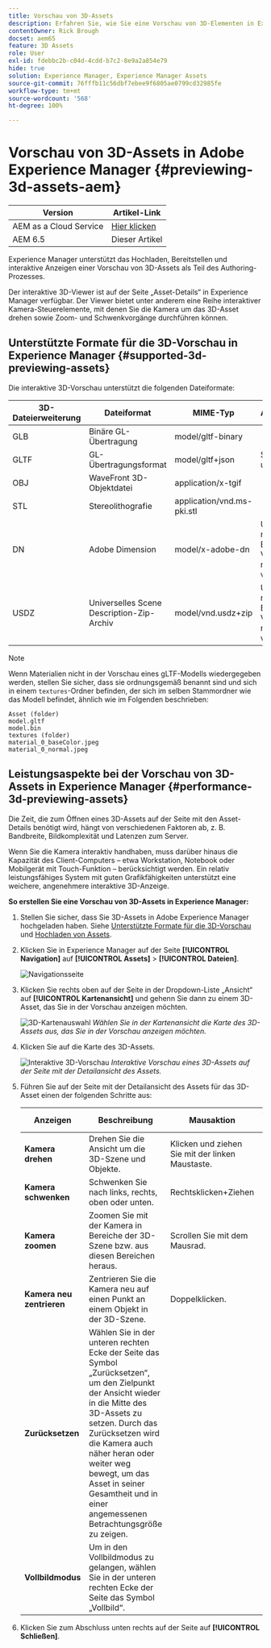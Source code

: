 ```yaml
---
title: Vorschau von 3D-Assets
description: Erfahren Sie, wie Sie eine Vorschau von 3D-Elementen in Experience Manager erstellen.
contentOwner: Rick Brough
docset: aem65
feature: 3D Assets
role: User
exl-id: fdebbc2b-c04d-4cdd-b7c2-8e9a2a854e79
hide: true
solution: Experience Manager, Experience Manager Assets
source-git-commit: 76fffb11c56dbf7ebee9f6805ae0799cd32985fe
workflow-type: tm+mt
source-wordcount: '568'
ht-degree: 100%

---
```


# Vorschau von 3D-Assets in Adobe Experience Manager  {#previewing-3d-assets-aem}

| Version | Artikel-Link |
| -------- | ---------------------------- |
| AEM as a Cloud Service | [Hier klicken](https://experienceleague.adobe.com/docs/experience-manager-cloud-service/content/assets/manage/previewing-3d-assets.html?lang=de) |
| AEM 6.5 | Dieser Artikel |

Experience Manager unterstützt das Hochladen, Bereitstellen und interaktive Anzeigen einer Vorschau von 3D-Assets als Teil des Authoring-Prozesses.

Der interaktive 3D-Viewer ist auf der Seite „Asset-Details“ in Experience Manager verfügbar. Der Viewer bietet unter anderem eine Reihe interaktiver Kamera-Steuerelemente, mit denen Sie die Kamera um das 3D-Asset drehen sowie Zoom- und Schwenkvorgänge durchführen können.

<!-- See also [Working with 3D assets in Dynamic Media](/help/assets/assets-3d.md). -->

## Unterstützte Formate für die 3D-Vorschau in Experience Manager  {#supported-3d-previewing-assets}

Die interaktive 3D-Vorschau unterstützt die folgenden Dateiformate:

| 3D-Dateierweiterung | Dateiformat | MIME-Typ | Anmerkungen |
|---|---|---|---|
| GLB | Binäre GL-Übertragung | model/gltf-binary | |
| GLTF | GL-Übertragungsformat | model/gltf+json | Siehe **Hinweis** unten. |
| OBJ | WaveFront 3D-Objektdatei | application/x-tgif | |
| STL | Stereolithografie | application/vnd.ms-pki.stl | |
| DN | Adobe Dimension | model/x-adobe-dn | Unterstützung nur für die Erfassung; Vorschau nicht verfügbar. |
| USDZ | Universelles Scene Description-Zip-Archiv | model/vnd.usdz+zip | Unterstützung nur für die Erfassung; Vorschau nicht verfügbar. |

>[!NOTE]
>
>Wenn Materialien nicht in der Vorschau eines gLTF-Modells wiedergegeben werden, stellen Sie sicher, dass sie ordnungsgemäß benannt sind und sich in einem `textures`-Ordner befinden, der sich im selben Stammordner wie das Modell befindet, ähnlich wie im Folgenden beschrieben:

    Asset (folder)
    model.gltf
    model.bin
    textures (folder)
    material_0_baseColor.jpeg
    material_0_normal.jpeg

## Leistungsaspekte bei der Vorschau von 3D-Assets in Experience Manager {#performance-3d-previewing-assets}

Die Zeit, die zum Öffnen eines 3D-Assets auf der Seite mit den Asset-Details benötigt wird, hängt von verschiedenen Faktoren ab, z. B. Bandbreite, Bildkomplexität und Latenzen zum Server.

Wenn Sie die Kamera interaktiv handhaben, muss darüber hinaus die Kapazität des Client-Computers – etwa Workstation, Notebook oder Mobilgerät mit Touch-Funktion – berücksichtigt werden. Ein relativ leistungsfähiges System mit guten Grafikfähigkeiten unterstützt eine weichere, angenehmere interaktive 3D-Anzeige.

**So erstellen Sie eine Vorschau von 3D-Assets in Experience Manager:**

1. Stellen Sie sicher, dass Sie 3D-Assets in Adobe Experience Manager hochgeladen haben.
Siehe [Unterstützte Formate für die 3D-Vorschau](#supported-3d-previewing-assets) und [Hochladen von Assets](/help/assets/manage-assets.md#uploading-assets).
1. Klicken Sie in Experience Manager auf der Seite **[!UICONTROL Navigation]** auf **[!UICONTROL Assets]** > **[!UICONTROL Dateien]**.

   ![Navigationsseite](/help/assets/assets-dm/navigation-assets.png)

1. Klicken Sie rechts oben auf der Seite in der Dropdown-Liste „Ansicht“ auf **[!UICONTROL Kartenansicht]** und gehenn Sie dann zu einem 3D-Asset, das Sie in der Vorschau anzeigen möchten.

   ![3D-Kartenauswahl](/help/assets/assets-dm/3d-card-select.png)
   _Wählen Sie in der Kartenansicht die Karte des 3D-Assets aus, das Sie in der Vorschau anzeigen möchten._

1. Klicken Sie auf die Karte des 3D-Assets.

   ![Interaktive 3D-Vorschau](/help/assets/assets-dm/3d-preview.png)
   _Interaktive Vorschau eines 3D-Assets auf der Seite mit der Detailansicht des Assets._
1. Führen Sie auf der Seite mit der Detailansicht des Assets für das 3D-Asset einen der folgenden Schritte aus:

   | Anzeigen | Beschreibung | Mausaktion | Touchscreen-Aktion |
   | --- | --- | --- | --- |
   | **Kamera drehen** | Drehen Sie die Ansicht um die 3D-Szene und Objekte. | Klicken und ziehen Sie mit der linken Maustaste. | Drücken und ziehen Sie mit einem Finger. |
   | **Kamera schwenken** | Schwenken Sie nach links, rechts, oben oder unten. | Rechtsklicken+Ziehen | Drücken und ziehen Sie mit zwei Fingern. |
   | **Kamera zoomen** | Zoomen Sie mit der Kamera in Bereiche der 3D-Szene bzw. aus diesen Bereichen heraus. | Scrollen Sie mit dem Mausrad. | Ziehen Sie per Pinch mit zwei Fingern. |
   | **Kamera neu zentrieren** | Zentrieren Sie die Kamera neu auf einen Punkt an einem Objekt in der 3D-Szene. | Doppelklicken. | Doppelt auswählen. |
   | **Zurücksetzen** | Wählen Sie in der unteren rechten Ecke der Seite das Symbol „Zurücksetzen“, um den Zielpunkt der Ansicht wieder in die Mitte des 3D-Assets zu setzen. Durch das Zurücksetzen wird die Kamera auch näher heran oder weiter weg bewegt, um das Asset in seiner Gesamtheit und in einer angemessenen Betrachtungsgröße zu zeigen. |   |   |
   | **Vollbildmodus** | Um in den Vollbildmodus zu gelangen, wählen Sie in der unteren rechten Ecke der Seite das Symbol „Vollbild“. |   |   |

1. Klicken Sie zum Abschluss unten rechts auf der Seite auf **[!UICONTROL Schließen]**.
